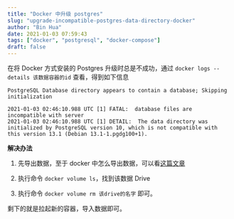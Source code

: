 ```yaml
---
title: "Docker 中升级 postgres"
slug: "upgrade-incompatible-postgres-data-directory-docker"
author: "Bin Hua"
date: 2021-01-03 07:59:43
tags: ["docker", "postgresql", "docker-compose"]
draft: false
---
```


在将 Docker 方式安装的 Postgres 升级时总是不成功，通过 `docker logs --details 该数据容器的id` 查看，得到如下信息

```
PostgreSQL Database directory appears to contain a database; Skipping initialization

2021-01-03 02:46:10.988 UTC [1] FATAL:  database files are incompatible with server
2021-01-03 02:46:10.988 UTC [1] DETAIL:  The data directory was initialized by PostgreSQL version 10, which is not compatible with this version 13.1 (Debian 13.1-1.pgdg100+1).
``` 

**解决办法**

1. 先导出数据，至于 docker 中怎么导出数据，可以看[这篇文章](/deploy-via-docker/)

2. 执行命令 `docker volume ls`，找到该数据 Drive

3. 执行命令 `docker volume rm 该drive的名字` 即可。

剩下的就是拉起新的容器，导入数据即可。


